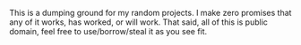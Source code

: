 This is a dumping ground for my random projects. I make zero promises that any of it works, has worked, or will work.
That said, all of this is public domain, feel free to use/borrow/steal it as you see fit.